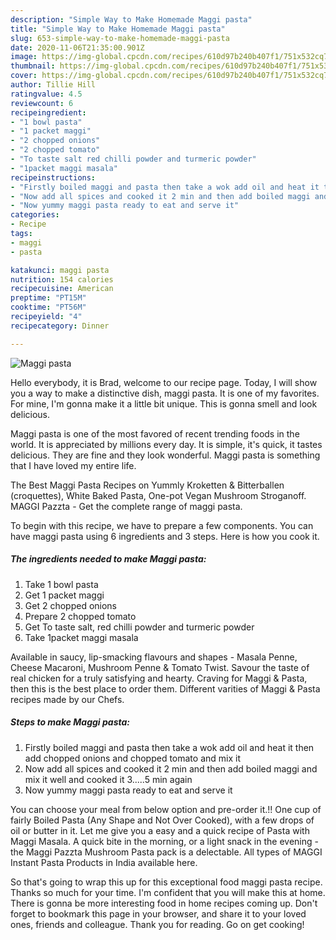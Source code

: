 ```yaml
---
description: "Simple Way to Make Homemade Maggi pasta"
title: "Simple Way to Make Homemade Maggi pasta"
slug: 653-simple-way-to-make-homemade-maggi-pasta
date: 2020-11-06T21:35:00.901Z
image: https://img-global.cpcdn.com/recipes/610d97b240b407f1/751x532cq70/maggi-pasta-recipe-main-photo.jpg
thumbnail: https://img-global.cpcdn.com/recipes/610d97b240b407f1/751x532cq70/maggi-pasta-recipe-main-photo.jpg
cover: https://img-global.cpcdn.com/recipes/610d97b240b407f1/751x532cq70/maggi-pasta-recipe-main-photo.jpg
author: Tillie Hill
ratingvalue: 4.5
reviewcount: 6
recipeingredient:
- "1 bowl pasta"
- "1 packet maggi"
- "2 chopped onions"
- "2 chopped tomato"
- "To taste salt red chilli powder and turmeric powder"
- "1packet maggi masala"
recipeinstructions:
- "Firstly boiled maggi and pasta then take a wok add oil and heat it then add chopped onions and chopped tomato and mix it"
- "Now add all spices and cooked it 2 min and then add boiled maggi and mix it well and cooked it 3.....5 min again"
- "Now yummy maggi pasta ready to eat and serve it"
categories:
- Recipe
tags:
- maggi
- pasta

katakunci: maggi pasta 
nutrition: 154 calories
recipecuisine: American
preptime: "PT15M"
cooktime: "PT56M"
recipeyield: "4"
recipecategory: Dinner

---
```



![Maggi pasta](https://img-global.cpcdn.com/recipes/610d97b240b407f1/751x532cq70/maggi-pasta-recipe-main-photo.jpg)

Hello everybody, it is Brad, welcome to our recipe page. Today, I will show you a way to make a distinctive dish, maggi pasta. It is one of my favorites. For mine, I'm gonna make it a little bit unique. This is gonna smell and look delicious.

Maggi pasta is one of the most favored of recent trending foods in the world. It is appreciated by millions every day. It is simple, it's quick, it tastes delicious. They are fine and they look wonderful. Maggi pasta is something that I have loved my entire life.

The Best Maggi Pasta Recipes on Yummly Kroketten &amp; Bitterballen (croquettes), White Baked Pasta, One-pot Vegan Mushroom Stroganoff. MAGGI Pazzta - Get the complete range of maggi pasta.


To begin with this recipe, we have to prepare a few components. You can have maggi pasta using 6 ingredients and 3 steps. Here is how you cook it.

<!--inarticleads1-->

##### The ingredients needed to make Maggi pasta:

1. Take 1 bowl pasta
1. Get 1 packet maggi
1. Get 2 chopped onions
1. Prepare 2 chopped tomato
1. Get To taste salt, red chilli powder and turmeric powder
1. Take 1packet maggi masala


Available in saucy, lip-smacking flavours and shapes - Masala Penne, Cheese Macaroni, Mushroom Penne &amp; Tomato Twist. Savour the taste of real chicken for a truly satisfying and hearty. Craving for Maggi &amp; Pasta, then this is the best place to order them. Different varities of Maggi &amp; Pasta recipes made by our Chefs. 

<!--inarticleads2-->

##### Steps to make Maggi pasta:

1. Firstly boiled maggi and pasta then take a wok add oil and heat it then add chopped onions and chopped tomato and mix it
1. Now add all spices and cooked it 2 min and then add boiled maggi and mix it well and cooked it 3.....5 min again
1. Now yummy maggi pasta ready to eat and serve it


You can choose your meal from below option and pre-order it.!! One cup of fairly Boiled Pasta (Any Shape and Not Over Cooked), with a few drops of oil or butter in it. Let me give you a easy and a quick recipe of Pasta with Maggi Masala. A quick bite in the morning, or a light snack in the evening - the Maggi Pazzta Mushroom Pasta pack is a delectable. All types of MAGGI Instant Pasta Products in India available here. 

So that's going to wrap this up for this exceptional food maggi pasta recipe. Thanks so much for your time. I'm confident that you will make this at home. There is gonna be more interesting food in home recipes coming up. Don't forget to bookmark this page in your browser, and share it to your loved ones, friends and colleague. Thank you for reading. Go on get cooking!
